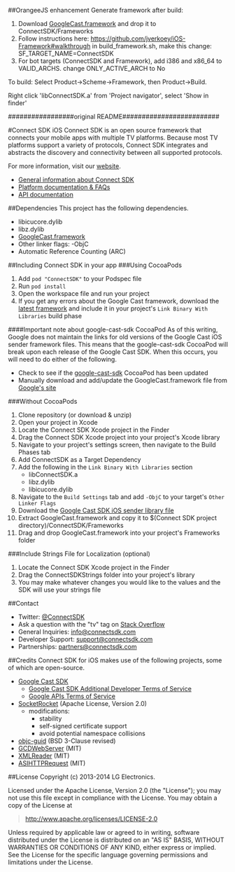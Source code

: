 ##OrangeeJS enhancement
Generate framework after build:
1. Download [GoogleCast.framework](https://developers.google.com/cast/docs/downloads) and drop it to ConnectSDK/Frameworks  
2. Follow instructions here:
https://github.com/jverkoey/iOS-Framework#walkthrough 
in build_framework.sh, make this change:
SF_TARGET_NAME=ConnectSDK
3. For bot targets (ConnectSDK and Framework), add i386 and x86_64 to VALID_ARCHS.
change ONLY_ACTIVE_ARCH to No

To build: Select Product->Scheme->Framework, then Product->Build.

Right click 'libConnectSDK.a' from 'Project navigator', select 'Show in finder'


#################original README#########################

#Connect SDK iOS
Connect SDK is an open source framework that connects your mobile apps with multiple TV platforms. Because most TV platforms support a variety of protocols, Connect SDK integrates and abstracts the discovery and connectivity between all supported protocols.

For more information, visit our [website](http://www.connectsdk.com/).

* [General information about Connect SDK](http://www.connectsdk.com/discover/)
* [Platform documentation & FAQs](http://www.connectsdk.com/docs/ios/)
* [API documentation](http://www.connectsdk.com/apis/ios/)

##Dependencies
This project has the following dependencies.
- libicucore.dylib
- libz.dylib
- [GoogleCast.framework](https://developers.google.com/cast/docs/downloads)
- Other linker flags: -ObjC
- Automatic Reference Counting (ARC)

##Including Connect SDK in your app
###Using CocoaPods
1. Add `pod "ConnectSDK"` to your Podspec file
2. Run `pod install`
3. Open the workspace file and run your project
4. If you get any errors about the Google Cast framework, download the [latest framework](https://developers.google.com/cast/docs/downloads) and include it in your project's `Link Binary With Libraries` build phase

####Important note about google-cast-sdk CocoaPod
As of this writing, Google does not maintain the links for old versions of the Google Cast iOS sender framework files. This means that the google-cast-sdk CocoaPod will break upon each release of the Google Cast SDK. When this occurs, you will need to do either of the following.

- Check to see if the [google-cast-sdk](https://github.com/CocoaPods/Specs/tree/master/Specs/google-cast-sdk) CocoaPod has been updated
- Manually download and add/update the GoogleCast.framework file from [Google's site](https://developers.google.com/cast/docs/downloads)

###Without CocoaPods

1. Clone repository (or download & unzip)
2. Open your project in Xcode
3. Locate the Connect SDK Xcode project in the Finder
4. Drag the Connect SDK Xcode project into your project's Xcode library
5. Navigate to your project's settings screen, then navigate to the Build Phases tab
6. Add ConnectSDK as a Target Dependency
7. Add the following in the `Link Binary With Libraries` section
   - libConnectSDK.a
   - libz.dylib
   - libicucore.dylib
8. Navigate to the `Build Settings` tab and add `-ObjC` to your target's `Other Linker Flags`
9. Download the [Google Cast SDK iOS sender library file](https://developers.google.com/cast/docs/downloads)
10. Extract GoogleCast.framework and copy it to $(Connect SDK project directory)/ConnectSDK/Frameworks
11. Drag and drop GoogleCast.framework into your project's Frameworks folder

###Include Strings File for Localization (optional)
1. Locate the Connect SDK Xcode project in the Finder
2. Drag the ConnectSDKStrings folder into your project's library
3. You may make whatever changes you would like to the values and the SDK will use your strings file

##Contact
* Twitter: [@ConnectSDK](https://www.twitter.com/ConnectSDK)
* Ask a question with the "tv" tag on [Stack Overflow](http://stackoverflow.com/tags/tv)
* General Inquiries: info@connectsdk.com
* Developer Support: support@connectsdk.com
* Partnerships: partners@connectsdk.com

##Credits
Connect SDK for iOS makes use of the following projects, some of which are open-source.

* [Google Cast SDK](https://developers.google.com/cast/)
  - [Google Cast SDK Additional Developer Terms of Service](https://developers.google.com/cast/docs/terms)
  - [Google APIs Terms of Service](https://developers.google.com/terms/)
* [SocketRocket](https://github.com/Square/SocketRocket) (Apache License, Version 2.0)
  - modifications:
    - stability
    - self-signed certificate support
    - avoid potential namespace collisions
* [objc-guid](https://code.google.com/p/objc-guid/) (BSD 3-Clause revised)
* [GCDWebServer](https://github.com/swisspol/GCDWebServer) (MIT)
* [XMLReader](https://github.com/amarcadet/XMLReader) (MIT)
* [ASIHTTPRequest](https://github.com/pokeb/asi-http-request) (MIT)

##License
Copyright (c) 2013-2014 LG Electronics.

Licensed under the Apache License, Version 2.0 (the "License");
you may not use this file except in compliance with the License.
You may obtain a copy of the License at

> http://www.apache.org/licenses/LICENSE-2.0

Unless required by applicable law or agreed to in writing, software
distributed under the License is distributed on an "AS IS" BASIS,
WITHOUT WARRANTIES OR CONDITIONS OF ANY KIND, either express or implied.
See the License for the specific language governing permissions and
limitations under the License.
